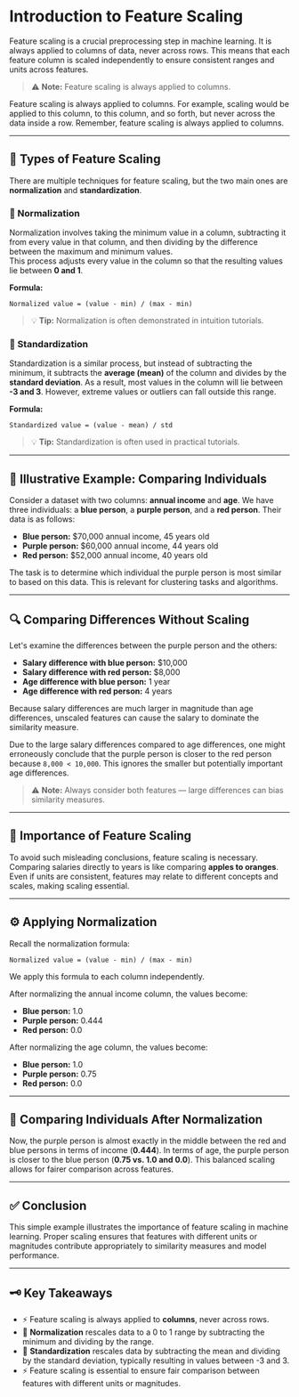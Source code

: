 # Introduction to Feature Scaling

Feature scaling is a crucial preprocessing step in machine learning. It is always applied to columns of data, never across rows. This means that each feature column is scaled independently to ensure consistent ranges and units across features.

> ⚠️ **Note:** Feature scaling is always applied to columns.  

Feature scaling is always applied to columns. For example, scaling would be applied to this column, to this column, and so forth, but never across the data inside a row. Remember, feature scaling is always applied to columns.

---

## 🔧 Types of Feature Scaling

There are multiple techniques for feature scaling, but the two main ones are **normalization** and **standardization**.

### 🌟 Normalization

Normalization involves taking the minimum value in a column, subtracting it from every value in that column, and then dividing by the difference between the maximum and minimum values.  
This process adjusts every value in the column so that the resulting values lie between **0 and 1**.

**Formula:**
```text
Normalized value = (value - min) / (max - min)
````

> 💡 **Tip:** Normalization is often demonstrated in intuition tutorials.

### 🌟 Standardization

Standardization is a similar process, but instead of subtracting the minimum, it subtracts the **average (mean)** of the column and divides by the **standard deviation**.
As a result, most values in the column will lie between **-3 and 3**. However, extreme values or outliers can fall outside this range.

**Formula:**

```text
Standardized value = (value - mean) / std
```

> 💡 **Tip:** Standardization is often used in practical tutorials.

---

## 👥 Illustrative Example: Comparing Individuals

Consider a dataset with two columns: **annual income** and **age**. We have three individuals: a **blue person**, a **purple person**, and a **red person**. Their data is as follows:

* **Blue person:** $70,000 annual income, 45 years old
* **Purple person:** $60,000 annual income, 44 years old
* **Red person:** $52,000 annual income, 40 years old

The task is to determine which individual the purple person is most similar to based on this data. This is relevant for clustering tasks and algorithms.

---

## 🔍 Comparing Differences Without Scaling

Let's examine the differences between the purple person and the others:

* **Salary difference with blue person:** $10,000
* **Salary difference with red person:** $8,000
* **Age difference with blue person:** 1 year
* **Age difference with red person:** 4 years

Because salary differences are much larger in magnitude than age differences, unscaled features can cause the salary to dominate the similarity measure.

Due to the large salary differences compared to age differences, one might erroneously conclude that the purple person is closer to the red person because
`8,000 < 10,000`. This ignores the smaller but potentially important age differences.

> ⚠️ **Note:** Always consider both features — large differences can bias similarity measures.

---

## 🚨 Importance of Feature Scaling

To avoid such misleading conclusions, feature scaling is necessary. Comparing salaries directly to years is like comparing **apples to oranges**. Even if units are consistent, features may relate to different concepts and scales, making scaling essential.

---

## ⚙️ Applying Normalization

Recall the normalization formula:

```text
Normalized value = (value - min) / (max - min)
```

We apply this formula to each column independently.

After normalizing the annual income column, the values become:

* **Blue person:** 1.0
* **Purple person:** 0.444
* **Red person:** 0.0

After normalizing the age column, the values become:

* **Blue person:** 1.0
* **Purple person:** 0.75
* **Red person:** 0.0

---

## 🎯 Comparing Individuals After Normalization

Now, the purple person is almost exactly in the middle between the red and blue persons in terms of income (**0.444**).
In terms of age, the purple person is closer to the blue person (**0.75 vs. 1.0 and 0.0**).
This balanced scaling allows for fairer comparison across features.

---

## ✅ Conclusion

This simple example illustrates the importance of feature scaling in machine learning. Proper scaling ensures that features with different units or magnitudes contribute appropriately to similarity measures and model performance.

---

## 🗝️ Key Takeaways

* ⚡ Feature scaling is always applied to **columns**, never across rows.
* 🔹 **Normalization** rescales data to a 0 to 1 range by subtracting the minimum and dividing by the range.
* 🔹 **Standardization** rescales data by subtracting the mean and dividing by the standard deviation, typically resulting in values between -3 and 3.
* ⚡ Feature scaling is essential to ensure fair comparison between features with different units or magnitudes.
